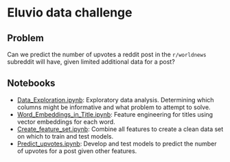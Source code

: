 # Eluvio data challenge
## Problem
Can we predict the number of upvotes a reddit post in the `r/worldnews` subreddit will have, given limited additional data for a post?

## Notebooks
- [Data_Exploration.ipynb](Data_Exploration.ipynb): Exploratory data analysis. Determining which columns might be informative and what problem to attempt to solve.
- [Word_Embeddings_in_Title.ipynb](Word_Embeddings_in_Title.ipynb): Feature engineering for titles using vector embeddings for each word.
- [Create_feature_set.ipynb](Create_feature_set.ipynb): Combine all features to create a clean data set on which to train and test models.
- [Predict_upvotes.ipynb](Predict_upvotes.ipynb): Develop and test models to predict the number of upvotes for a post given other features.
